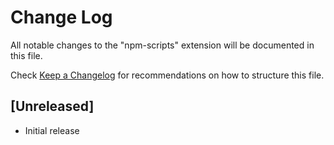 # Change Log
All notable changes to the "npm-scripts" extension will be documented in this file.

Check [Keep a Changelog](http://keepachangelog.com/) for recommendations on how to structure this file.

## [Unreleased]
- Initial release